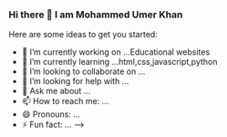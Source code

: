 ### Hi there 👋 I am Mohammed Umer Khan


Here are some ideas to get you started:

- 🔭 I’m currently working on ...Educational websites
- 🌱 I’m currently learning ...html,css,javascript,python
- 👯 I’m looking to collaborate on ...
- 🤔 I’m looking for help with ...
- 💬 Ask me about ...
- 📫 How to reach me: ...
- 😄 Pronouns: ...
- ⚡ Fun fact: ...
-->
